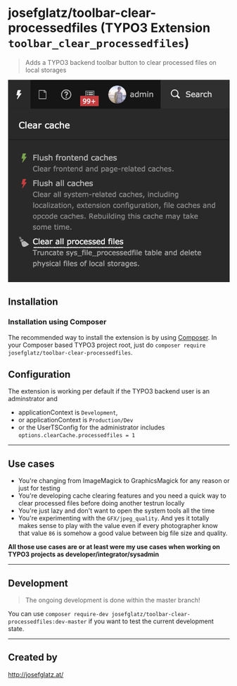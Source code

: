 # josefglatz/toolbar-clear-processedfiles (TYPO3 Extension `toolbar_clear_processedfiles`)

> Adds a TYPO3 backend toolbar button to clear processed files on local
> storages

![toolbar_clear_processedfiles_screenshot_typo3-9_5.png](Resources/Public/Screenshots/toolbar_clear_processedfiles_screenshot_typo3-9_5.png)

## Installation

### Installation using Composer

The recommended way to install the extension is by using
[Composer](https://getcomposer.org/). In your Composer based TYPO3
project root, just do `composer require
josefglatz/toolbar-clear-processedfiles`.

## Configuration

The extension is working per default if the TYPO3 backend user is an
adminstrator and

* applicationContext is `Development`,
* or applicationContext is `Production/Dev`
* or the UserTSConfig for the administrator includes
  `options.clearCache.processedfiles = 1`


---

## Use cases

* You're changing from ImageMagick to GraphicsMagick for any reason or just for testing
* You're developing cache clearing features and you need a quick way to clear processed files before doing another testrun locally
* You're just lazy and don't want to open the system tools all the time
* You're experimenting with the `GFX/jpeg_quality`. And yes it totally makes sense to play with the value even if every photographer know that value `86` is somehow a good value between big file size and quality.

**All those use cases are or at least were my use cases when working on TYPO3 projects as developer/integrator/sysadmin**

---

## Development

> The ongoing development is done within the master branch!

You can use `composer require-dev
josefglatz/toolbar-clear-processedfiles:dev-master` if you want to test
the current development state.

---

## Created by

<http://josefglatz.at/>
